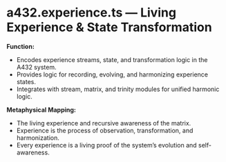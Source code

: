 # a432.experience.ts — Living Experience & State Transformation

**Function:**
- Encodes experience streams, state, and transformation logic in the A432 system.
- Provides logic for recording, evolving, and harmonizing experience states.
- Integrates with stream, matrix, and trinity modules for unified harmonic logic.

**Metaphysical Mapping:**
- The living experience and recursive awareness of the matrix.
- Experience is the process of observation, transformation, and harmonization.
- Every experience is a living proof of the system’s evolution and self-awareness. 